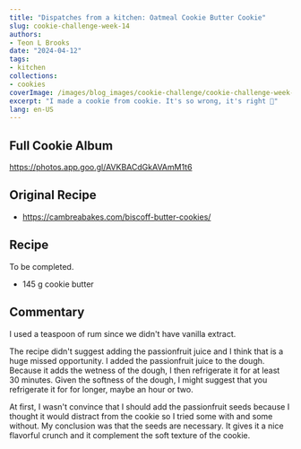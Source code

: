 ```yaml
---
title: "Dispatches from a kitchen: Oatmeal Cookie Butter Cookie"
slug: cookie-challenge-week-14
authors:
- Teon L Brooks
date: "2024-04-12"
tags:
- kitchen
collections:
- cookies
coverImage: /images/blog_images/cookie-challenge/cookie-challenge-week-14.jpg
excerpt: "I made a cookie from cookie. It's so wrong, it's right 🤤"
lang: en-US
---
```

<script> import Callout from '$lib/components/Callout.svelte'; </script>

<Callout>
<h2>Full Cookie Album</h2>

<https://photos.app.goo.gl/AVKBACdGkAVAmM1t6>
</Callout>

## Original Recipe

- https://cambreabakes.com/biscoff-butter-cookies/

## Recipe

To be completed.
- 145 g cookie butter

## Commentary

I used a teaspoon of rum since we didn't have vanilla extract.

The recipe didn't suggest adding the passionfruit juice and I think that is a huge missed opportunity. I added the passionfruit juice to the dough. Because it adds the wetness of the dough, I then refrigerate it for at least 30 minutes.
Given the softness of the dough, I might suggest that you refrigerate it for for longer, maybe an hour or two.

At first, I wasn't convince that I should add the passionfruit seeds because I thought it would distract from the cookie so I tried some with and some without. My conclusion was that the seeds are necessary. It gives it a nice flavorful crunch and it complement the soft texture of the cookie.

